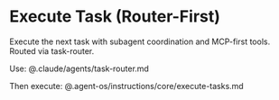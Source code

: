 # Execute Task (Router-First)

Execute the next task with subagent coordination and MCP-first tools. Routed via task-router.

Use:
@.claude/agents/task-router.md

Then execute:
@.agent-os/instructions/core/execute-tasks.md
